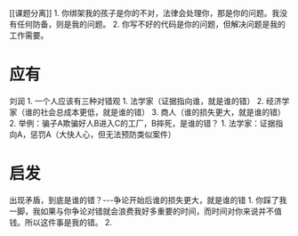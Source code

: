 [[课题分离]]
	1. 你绑架我的孩子是你的不对，法律会处理你，那是你的问题。我没有任何防备，则是我的问题。
	2. 你写不好的代码是你的问题，但解决问题是我的工作需要。
# 应有
刘润
	1. 一个人应该有三种对错观
		1. 法学家（证据指向谁，就是谁的错）
		2. 经济学家（谁的社会总成本更低，就是谁的错）
		3. 商人（谁的损失更大，就是谁的错）
	2. 举例：骗子A欺骗好人B进入C的工厂，B摔死，是谁的错？
		1. 法学家：证据指向A，惩罚A（大快人心，但无法预防类似案件）
# 启发
出现矛盾，到底是谁的错？---争论开始后谁的损失更大，就是谁的错
	1. 你踩了我一脚，我如果与你争论对错就会浪费我好多重要的时间，而时间对你来说并不值钱。所以这件事是我的错。
	2. 